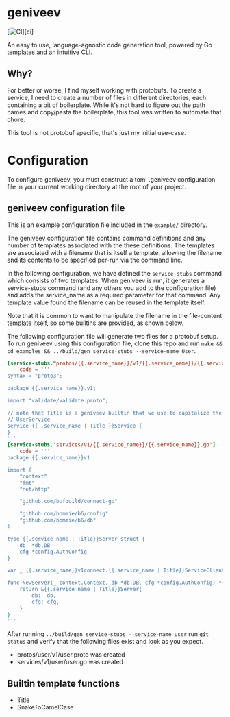 # geniveev

[![CI](https://github.com/svrana/geniveev/actions/workflows/ci.yml/badge.svg?branch=main)][ci]

An easy to use, language-agnostic code generation tool, powered by Go templates and an intuitive CLI.

## Why?

For better or worse, I find myself working with protobufs. To create a service, I need to
create a number of files in different directories, each containing a bit of boilerplate.
While it's not hard to figure out the path names and copy/pasta the boilerplate, this tool
was written to automate that chore.

This tool is not protobuf specific, that's just my initial use-case.

# Configuration

To configure geniveev, you must construct a toml .geniveev configuration file in your
current working directory at the root of your project.

## geniveev configuration file

This is an example configuration file included in the `example/` directory.

The geniveev configuration file contains command definitions and any number of templates associated with the
these definitions. The templates are associated with a filename that is itself a template, allowing the filename
and its contents to be specified per-run via the command line.

In the following configuration, we have defined the `service-stubs` command which consists of two templates. When geniveev
is run, it generates a service-stubs command (and any others you add to the configuration file) and adds the service_name as
a required parameter for that command. Any template value found the filename can be reused in the template itself.

Note that it is common to want to manipulate the filename in the file-content template itself, so some builtins are provided,
as shown below.

The following configuration file will generate two files for a protobuf setup. To run geniveev using this configuration file,
clone this repo and run `make && cd examples && ../build/gen service-stubs --service-name User`.

```toml
[service-stubs."protos/{{.service_name}}/v1/{{.service_name}}/{{.service_name}}.proto"]
    code = '''
syntax = "proto3";

package {{.service_name}}.v1;

import "validate/validate.proto";

// note that Title is a geniveev builtin that we use to capitalize the Name of the service, i.e.,
// UserService
service {{ .service_name | Title }}Service {
}
'''
[service-stubs.'services/v1/{{.service_name}}/{{.service_name}}.go']
    code = '''
package {{.service_name}}v1

import (
	"context"
	"fmt"
	"net/http"

	"github.com/bufbuild/connect-go"

	"github.com/bommie/b6/config"
	"github.com/bommie/b6/db"
)

type {{.service_name | Title}}Server struct {
	db  *db.DB
	cfg *config.AuthConfig
}

var _ {{.service_name}}v1connect.{{.service_name | Title}}ServiceClient = (*{{.service_name | Title }}Server)(nil)

func NewServer(_ context.Context, db *db.DB, cfg *config.AuthConfig) *{{.service_name | Title }}Server {
    return &{{.service_name | Title}}Server{
		db:  db,
		cfg: cfg,
	}
}
'''
```

After running `../build/gen service-stubs --service-name user` run `git status` and verify
that the following files exist and look as you expect.

- protos/user/v1/user.proto was created
- services/v1/user/user.go was created

## Builtin template functions

- Title
- SnakeToCamelCase
